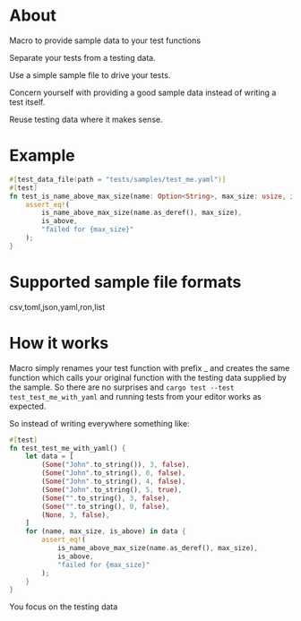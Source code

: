 # About

Macro to provide sample data to your test functions

Separate your tests from a testing data.

Use a simple sample file to drive your tests.

Concern yourself with providing a good sample data instead of writing a test itself.

Reuse testing data where it makes sense.

# Example

```rust
#[test_data_file(path = "tests/samples/test_me.yaml")]
#[test]
fn test_is_name_above_max_size(name: Option<String>, max_size: usize, is_above: bool) {
    assert_eq!(
        is_name_above_max_size(name.as_deref(), max_size),
        is_above,
        "failed for {max_size}"
    );
}
```

# Supported sample file formats

csv,toml,json,yaml,ron,list

# How it works

Macro simply renames your test function with prefix \_ and creates the same function
which calls your original function with the testing data supplied by the sample.
So there are no surprises and `cargo test --test test_test_me_with_yaml`
and running tests from your editor works as expected.

So instead of writing everywhere something like:

```rust
#[test]
fn test_test_me_with_yaml() {
    let data = [
        (Some("John".to_string()), 3, false),
        (Some("John".to_string(), 0, false),
        (Some("John".to_string(), 4, false),
        (Some("John".to_string(), 5, true),
        (Some("".to_string(), 3, false),
        (Some("".to_string(), 0, false),
        (None, 3, false),
    ]
    for (name, max_size, is_above) in data {
        assert_eq!(
            is_name_above_max_size(name.as_deref(), max_size),
            is_above,
            "failed for {max_size}"
        );
    }
}
```

You focus on the testing data

